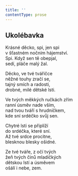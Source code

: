 ```yaml
---
title: ''
contentType: prose
---
```


## Ukolébavka

Krásné děcko, spi, jen spi  
v šťastném nočním hájemství.  
Spi. Když sen tě obepjal,  
sedí, pláče malý žal.

Děcko, ve tvé tvářičce  
něžné touhy zračí se,  
tajný smích a radosti,  
drobné, milé dětské lsti.

Ve tvých měkkých ručkách zřím  
ranní úsměv nade vším,  
nad tvou tváří s hrudníčkem,  
kde sní srdéčko svůj sen.

Chytré lsti se připlíží  
do srdéčka, které sní.  
Až tvé srdce procitne,  
blesknou blesky ošidné.

Ze tvé tváře, z očí tvých  
žeň tvých činů mladičkých  
dětskou lstí a úsměvem  
ošálí i nebe, zem.
